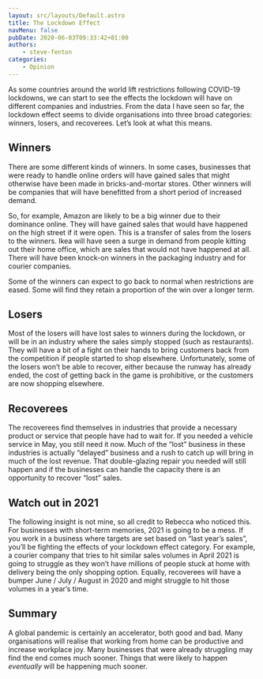 ```yaml
---
layout: src/layouts/Default.astro
title: The Lockdown Effect
navMenu: false
pubDate: 2020-06-03T09:33:42+01:00
authors:
    - steve-fenton
categories:
    - Opinion
---
```


As some countries around the world lift restrictions following COVID-19 lockdowns, we can start to see the effects the lockdown will have on different companies and industries. From the data I have seen so far, the lockdown effect seems to divide organisations into three broad categories: winners, losers, and recoverees. Let’s look at what this means.

## Winners

There are some different kinds of winners. In some cases, businesses that were ready to handle online orders will have gained sales that might otherwise have been made in bricks-and-mortar stores. Other winners will be companies that will have benefitted from a short period of increased demand.

So, for example, Amazon are likely to be a big winner due to their dominance online. They will have gained sales that would have happened on the high street if it were open. This is a transfer of sales from the losers to the winners. Ikea will have seen a surge in demand from people kitting out their home office, which are sales that would not have happened at all. There will have been knock-on winners in the packaging industry and for courier companies.

Some of the winners can expect to go back to normal when restrictions are eased. Some will find they retain a proportion of the win over a longer term.

## Losers

Most of the losers will have lost sales to winners during the lockdown, or will be in an industry where the sales simply stopped (such as restaurants). They will have a bit of a fight on their hands to bring customers back from the competition if people started to shop elsewhere. Unfortunately, some of the losers won’t be able to recover, either because the runway has already ended, the cost of getting back in the game is prohibitive, or the customers are now shopping elsewhere.

## Recoverees

The recoverees find themselves in industries that provide a necessary product or service that people have had to wait for. If you needed a vehicle service in May, you still need it now. Much of the “lost” business in these industries is actually “delayed” business and a rush to catch up will bring in much of the lost revenue. That double-glazing repair you needed will still happen and if the businesses can handle the capacity there is an opportunity to recover “lost” sales.

## Watch out in 2021

The following insight is not mine, so all credit to Rebecca who noticed this. For businesses with short-term memories, 2021 is going to be a mess. If you work in a business where targets are set based on “last year’s sales”, you’ll be fighting the effects of your lockdown effect category. For example, a courier company that tries to hit similar sales volumes in April 2021 is going to struggle as they won’t have millions of people stuck at home with delivery being the only shopping option. Equally, recoverees will have a bumper June / July / August in 2020 and might struggle to hit those volumes in a year’s time.

## Summary

A global pandemic is certainly an accelerator, both good and bad. Many organisations will realise that working from home can be productive and increase workplace joy. Many businesses that were already struggling may find the end comes much sooner. Things that were likely to happen *eventually* will be happening much sooner.